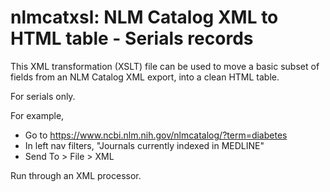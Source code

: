 # nlmcatxsl: NLM Catalog XML to HTML table - Serials records

This XML transformation (XSLT) file can be used to move a basic subset of fields from an NLM Catalog XML export, into a clean HTML table.

For serials only.

For example, 

- Go to https://www.ncbi.nlm.nih.gov/nlmcatalog/?term=diabetes
- In left nav filters, "Journals currently indexed in MEDLINE"
- Send To > File > XML

Run through an XML processor.
